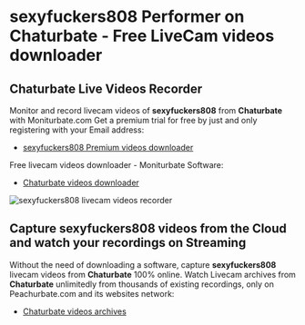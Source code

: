# sexyfuckers808 Performer on Chaturbate - Free LiveCam videos downloader

## Chaturbate Live Videos Recorder

Monitor and record livecam videos of **sexyfuckers808** from **Chaturbate** with Moniturbate.com
Get a premium trial for free by just and only registering with your Email address:
* [sexyfuckers808 Premium videos downloader](https://moniturbate.com/request-demo-licence-key.html)

Free livecam videos downloader - Moniturbate Software:
* [Chaturbate videos downloader](https://moniturbate.com/moniturbate-download-software.html)

![sexyfuckers808 livecam videos recorder](https://peachurnet.com/templates/moniturbate-software.png)


## Capture sexyfuckers808 videos from the Cloud and watch your recordings on Streaming

Without the need of downloading a software, capture **sexyfuckers808** livecam videos from **Chaturbate** 100% online.
Watch Livecam archives from **Chaturbate** unlimitedly from thousands of existing recordings, only on Peachurbate.com and its websites network:
* [Chaturbate videos archives](https://peachurnet.com/)